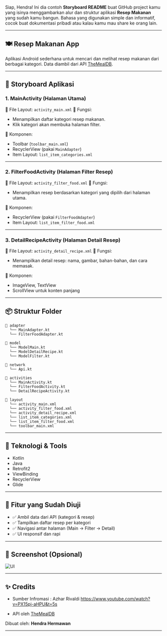 Siap, Hendra! Ini dia contoh **Storyboard README** buat GitHub project kamu yang isinya menggambarkan alur dan struktur aplikasi **Resep Makanan** yang sudah kamu bangun. Bahasa yang digunakan simple dan informatif, cocok buat dokumentasi pribadi atau kalau kamu mau share ke orang lain.

---

## 🍽️ Resep Makanan App

Aplikasi Android sederhana untuk mencari dan melihat resep makanan dari berbagai kategori. Data diambil dari API [TheMealDB](https://www.themealdb.com/).

---

## 🧭 Storyboard Aplikasi

### 1. **MainActivity (Halaman Utama)**

📄 File Layout: `activity_main.xml`
🎯 Fungsi:

* Menampilkan daftar kategori resep makanan.
* Klik kategori akan membuka halaman filter.

🔧 Komponen:

* Toolbar (`toolbar_main.xml`)
* RecyclerView (pakai `MainAdapter`)
* Item Layout: `list_item_categories.xml`

---

### 2. **FilterFoodActivity (Halaman Filter Resep)**

📄 File Layout: `activity_filter_food.xml`
🎯 Fungsi:

* Menampilkan resep berdasarkan kategori yang dipilih dari halaman utama.

🔧 Komponen:

* RecyclerView (pakai `FilterFoodAdapter`)
* Item Layout: `list_item_filter_food.xml`

---

### 3. **DetailRecipeActivity (Halaman Detail Resep)**

📄 File Layout: `activity_detail_recipe.xml`
🎯 Fungsi:

* Menampilkan detail resep: nama, gambar, bahan-bahan, dan cara memasak.

🔧 Komponen:

* ImageView, TextView
* ScrollView untuk konten panjang

---

## 📦 Struktur Folder

```
📁 adapter
  └── MainAdapter.kt
  └── FilterFoodAdapter.kt

📁 model
  └── ModelMain.kt
  └── ModelDetailRecipe.kt
  └── ModelFilter.kt

📁 network
  └── Api.kt

📁 activities
  └── MainActivity.kt
  └── FilterFoodActivity.kt
  └── DetailRecipeActivity.kt

📁 layout
  └── activity_main.xml
  └── activity_filter_food.xml
  └── activity_detail_recipe.xml
  └── list_item_categories.xml
  └── list_item_filter_food.xml
  └── toolbar_main.xml
```

---

## 🔌 Teknologi & Tools

* Kotlin
* Java
* Retrofit2
* ViewBinding
* RecyclerView
* Glide

---

## 🧪 Fitur yang Sudah Diuji

* ✅ Ambil data dari API (kategori & resep)
* ✅ Tampilkan daftar resep per kategori
* ✅ Navigasi antar halaman (Main → Filter → Detail)
* ✅ UI responsif dan rapi

---

## 📲 Screenshot (Opsional)

![UI](https://github.com/user-attachments/assets/d23a9ef8-c957-435c-a178-4542e33c8b2d)

---


## ✨ Credits
* Sumber Infromasi : Azhar Rivaldi https://www.youtube.com/watch?v=PX15pj-aHPU&t=5s

* API oleh [TheMealDB](https://www.themealdb.com/)


Dibuat oleh: **Hendra Hermawan**

---
